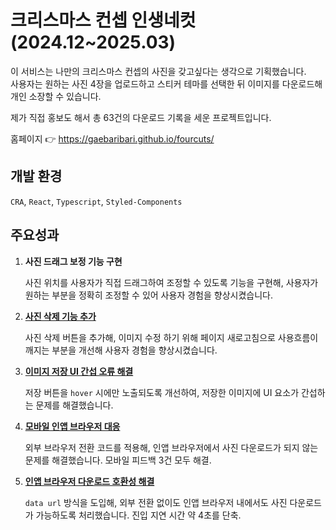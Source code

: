 # 크리스마스 컨셉 인생네컷 (2024.12~2025.03)

이 서비스는 나만의 크리스마스 컨셉의 사진을 갖고싶다는 생각으로 기획했습니다.<br/>
사용자는 원하는 사진 4장을 업로드하고 스티커 테마를 선택한 뒤 이미지를 다운로드해 개인 소장할 수 있습니다.<br/>

제가 직접 홍보도 해서 총 63건의 다운로드 기록을 세운 프로젝트입니다.

홈페이지 👉 https://gaebaribari.github.io/fourcuts/

## 개발 환경

`CRA`, `React`, `Typescript`, `Styled-Components`

## 주요성과

1. **사진 드래그 보정 기능 구현**

   사진 위치를 사용자가 직접 드래그하여 조정할 수 있도록 기능을 구현해, 사용자가 원하는 부분을 정확히 조정할 수 있어 사용자 경험을 향상시켰습니다.

2. [**사진 삭제 기능 추가**](https://velog.io/@gaebaribari/%ED%94%84%EB%A1%9C%EC%A0%9D%ED%8A%B8-%EA%B0%9C%EC%84%A0%ED%95%98%EA%B8%B0-%EC%9D%B4%EB%AF%B8%EC%A7%80-%EC%82%AD%EC%A0%9C-%EA%B8%B0%EB%8A%A5)

   사진 삭제 버튼을 추가해, 이미지 수정 하기 위해 페이지 새로고침으로 사용흐름이 깨지는 부분을 개선해 사용자 경험을 향상시켰습니다.

3. [**이미지 저장 UI 간섭 오류 해결**](https://velog.io/@gaebaribari/%EC%A7%84%EC%A7%9C-%EB%A7%88%EC%A7%80%EB%A7%89-%ED%94%BC%EB%93%9C%EB%B0%B1-%EC%82%AC%EC%A7%84%EB%8B%A4%EC%9A%B4%ED%95%A0%EB%95%8C)

   저장 버튼을 `hover` 시에만 노출되도록 개선하여, 저장한 이미지에 UI 요소가 간섭하는 문제를 해결했습니다.

5. [**모바일 인앱 브라우저 대응**](https://velog.io/@gaebaribari/%EB%AA%A8%EB%B0%94%EC%9D%BC-%ED%94%BC%EB%93%9C%EB%B0%B1-3%EA%B1%B4-%ED%95%B4%EA%B2%B0%ED%95%B4%EB%B3%B4%EC%9E%90)

   외부 브라우저 전환 코드를 적용해, 인앱 브라우저에서 사진 다운로드가 되지 않는 문제를 해결했습니다. 모바일 피드백 3건 모두 해결.

6. [**인앱 브라우저 다운로드 호환성 해결**](https://velog.io/@gaebaribari/%EC%B9%B4%EC%B9%B4%EC%98%A4-%EC%9D%B8%EC%95%B1-%EB%B8%8C%EB%9D%BC%EC%9A%B0%EC%A0%80-%EC%82%AC%EC%A7%84-%EB%8B%A4%EC%9A%B4)
   
   `data url` 방식을 도입해, 외부 전환 없이도 인앱 브라우저 내에서도 사진 다운로드가 가능하도록 처리했습니다. 진입 지연 시간 약 4초를 단축.
